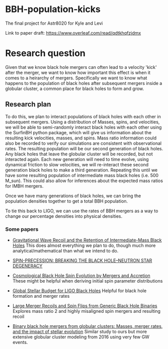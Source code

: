 # BBH-population-kicks
The final project for Astr8020 for Kyle and Levi

Link to paper draft: https://www.overleaf.com/read/qdtkhqfzjdmx

# Research question

Given that we know black hole mergers can often lead to a velocity 'kick' after the merger, we want to know how important this effect is when it comes 
to a heirarchy of mergers. Specifically we want to know what happens to the population of black holes after subsequent mergers inside a globular 
cluster, a common place for black holes to form and grow.


## Research plan

To do this, we plan to interact populations of black holes with each other in subsequent mergers. Using a distribution of Masses, spins, and 
velocities, we will be able to semi-randomly interact black holes with each other using the SurfinBH python package, which will give us information 
about the resulting kick velocities, masses, and spins. Mass ratio information could also be recorded to verify our simulations are consistent with observational rates. The resulting population will be our second generation of black holes. Any black holes that leave the globular 
cluster will be recorded, but not interacted again. Each new generation will need to time evolve, using dynamical friction to slow velocities, we will 
re-interact these second generation black holes to make a third generation. Repeating this until we have some resulting population of intermediate mass 
black holes (i.e. 500 M_sun). This could also allow for inferences about the expected mass ratios for IMBH mergers.


Once we have many generations of black holes, we can bring the population densities together to get a total BBH population. 


To tie this back to LIGO, we can use the rates of BBH mergers as a way to change our percentage densities into physical densities.


### Some papers

- [Gravitational Wave Recoil and the Retention of Intermediate-Mass Black Holes](https://iopscience.iop.org/article/10.1086/591218)
This does almost everything we plan to do, though much more analytical/mathematical than what we intend to do.

- [SPIN-PRECESSION: BREAKING THE BLACK HOLE–NEUTRON STAR DEGENERACY](https://iopscience.iop.org/article/10.1088/2041-8205/798/1/L17)
- [Cosmological Black Hole Spin Evolution by Mergers and Accretion](https://iopscience.iop.org/article/10.1086/590379/meta)
These might be helpful when deriving initial spin parameter distributions

- [Global Stellar Budget for LIGO Black Holes](https://ui.adsabs.harvard.edu/abs/2020ApJ...889L..35J/abstract)
Helpful for black hole formation and merger rates

- [Large Merger Recoils and Spin Flips from Generic Black Hole Binaries](https://iopscience.iop.org/article/10.1086/516712/pdf)
Explores mass ratio 2 and highly misaligned spin mergers and resulting recoil

- [Binary black hole mergers from globular clusters: Masses, merger rates, and the impact of stellar evolution](https://journals.aps.org/prd/pdf/10.1103/PhysRevD.93.084029)
Similar study to ours but more extensive globular cluster modeling from 2016 using very few GW events.



